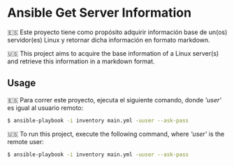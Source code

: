 # Ansible Get Server Information

:es: Este proyecto tiene como propósito adquirir información base de un(os) servidor(es) Linux y retornar dicha información en formato markdown.

:us: This project aims to acquire the base information of a Linux server(s) and retrieve this information in a markdown format.

## Usage

:es: Para correr este proyecto, ejecuta el siguiente comando, donde *'user'* es igual al usuario remoto:

```bash
$ ansible-playbook -i inventory main.yml -uuser --ask-pass
```

:us: To run this project, execute the following command, where *'user'* is the remote user:

```bash
$ ansible-playbook -i inventory main.yml -uuser --ask-pass
```